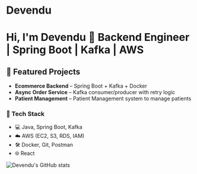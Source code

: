 # Devendu
# Hi, I'm Devendu 👋 Backend Engineer | Spring Boot | Kafka | AWS 
## 📌 Featured Projects
- **Ecommerce Backend** – Spring Boot + Kafka + Docker
- **Async Order Service** – Kafka consumer/producer with retry logic
- **Patient Management** – Patient Management system to manage patients
  
### 🧰 Tech Stack
- 💻 Java, Spring Boot, Kafka
- ☁️ AWS (EC2, S3, RDS, IAM)
- 🛠️ Docker, Git, Postman
- 🌐 React

![Devendu's GitHub stats](https://github-readme-stats.vercel.app/api?username=devendune&show_icons=true&theme=radical)

